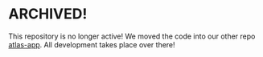 # ARCHIVED!
This repository is no longer active! We moved the code into our other repo [atlas-app](https://github.com/FixMyBerlin/atlas-app). All development takes place over there!

